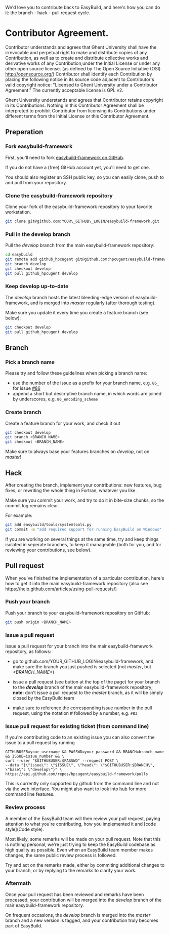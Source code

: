 We'd love you to contribute back to EasyBuild, and here's how you can do it: the branch - hack - pull request cycle.

# Contributor Agreement.
Contributor understands and agrees that Ghent University shall have the irrevocable and perpetual right to make and 
distribute copies of any Contribution, as well as to create and distribute collective works and derivative works of
any Contribution,under the Initial License or under any other open source license. 
(as defined by The Open Source Initiative (OSI) http://opensource.org/)
Contributor shall identify each Contribution by placing the following notice in its source code adjacent to 
Contributor's valid copyright notice: "Licensed to Ghent University under a Contributor Agreement." 
The currently acceptable license is GPL v2.

Ghent University understands and agrees that Contributor retains copyright in its Contributions. 
Nothing in this Contributor Agreement shall be interpreted to prohibit Contributor from licensing its Contributions
under different terms from the Initial License or this Contributor Agreement.

## Preperation

### Fork easybuild-framework

First, you'll need to fork [easybuild-framework on GitHub](http://github.com/hpcugent/easybuild-framework).

If you do not have a (free) GitHub account yet, you'll need to get one.

You should also register an SSH public key, so you can easily clone, push to and pull from your repository.

### Clone the easybuild-framework repository

Clone your fork of the easybuild-framework repository to your favorite workstation. 

```bash
git clone git@github.com:YOUR\_GITHUB\_LOGIN/easybuild-framework.git
```

### Pull in the develop branch

Pull the _develop_ branch from the main easybuild-framework repository:

```bash
cd easybuild
git remote add github_hpcugent git@github.com:hpcugent/easybuild-framework.git
git branch develop
git checkout develop
git pull github_hpcugent develop
```

### Keep develop up-to-date

The _develop_ branch hosts the latest bleeding-edge version of easybuild-framework, and is merged into _master_ regularly (after thorough testing). 

Make sure you update it every time you create a feature branch (see below):

```bash
git checkout develop
git pull github_hpcugent develop
```



## Branch

### Pick a branch name

Please try and follow these guidelines when picking a branch name:
 * use the number of the issue as a prefix for your branch name, e.g. `86_` for issue [#86](https://github.com/hpcugent/easybuild-framework/issues/86)
 * append a short but descriptive branch name, in which words are joined by underscores, e.g. `86_encoding_scheme`

### Create branch

Create a feature branch for your work, and check it out

```bash
git checkout develop
git branch <BRANCH_NAME>
git checkout <BRANCH_NAME>
```

Make sure to always base your features branches on _develop_, not on _master_!

 

## Hack

After creating the branch, implement your contributions: new features, bug fixes, or rewriting the whole thing in Fortran, whatever you like.

Make sure you commit your work, and try to do it in bite-size chunks, so the commit log remains clear.

For example:

```bash
git add easybuild/tools/systemtools.py
git commit -m "add required support for running EasyBuild on Windows"
```

If you are working on several things at the same time, try and keep things isolated in seperate branches, to keep it manageable (both for you, and for reviewing your contributions, see below).



## Pull request

When you've finished the implementation of a particular contribution, here's how to get it into the main easybuild-framework repository (also see https://help.github.com/articles/using-pull-requests/)

### Push your branch

Push your branch to your easybuild-framework repository on GitHub:
 
```bash
git push origin <BRANCH_NAME>
```


### Issue a pull request

Issue a pull request for your branch into the mair easybuild-framework repository, as follows:

 * go to github.com/YOUR\_GITHUB\_LOGIN/easybuild-framework, and make sure the branch you just pushed is selected (not _master_, but _<BRANCH_NAME>_)

 * issue a pull request (see button at the top of the page) for your branch to the **_develop_** branch of the mair easybuild-framework repository; **note**: don't issue a pull request to the _master_ branch, as it will be simply closed by the EasyBuild team

 * make sure to reference the corresponding issue number in the pull request, using the notation # followed by a number, e.g. `#83`

### Issue pull request for existing ticket (from command line)

If you're contributing code to an existing issue you can also convert the issue to a pull request by running
``` 
GITHUBUSER=your_username && PASSWD=your_password && BRANCH=branch_name && ISSUE=issue_number && \
curl --user "$GITHUBUSER:$PASSWD" --request POST \
--data "{\"issue\": \"$ISSUE\", \"head\": \"$GITHUBUSER:$BRANCH\", \"base\": \"develop\"}" \
https://api.github.com/repos/hpcugent/easybuild-framework/pulls
```
This is currently only supported by github from the command line and not via the web interface.
You might also want to look into [hub](https://github.com/defunkt/hub) for more command line features.

### Review process

A member of the EasyBuild team will then review your pull request, paying attention to what you're contributing, how you implemented it and [code style](Code style).

Most likely, some remarks will be made on your pull request. Note that this is nothing personal, we're just trying to keep the EasyBuild codebase as high quality as possible. Even when an EasyBuild team member makes changes, the same public review process is followed.

Try and act on the remarks made, either by commiting additional changes to your branch, or by replying to the remarks to clarify your work.


### Aftermath

Once your pull request has been reviewed and remarks have been processed, your contribution will be merged into the _develop_ branch of the mair easybuild-framework repository.

On frequent occasions, the _develop_ branch is merged into the _master_ branch and a new version is tagged, and your contribution truly becomes part of EasyBuild.

